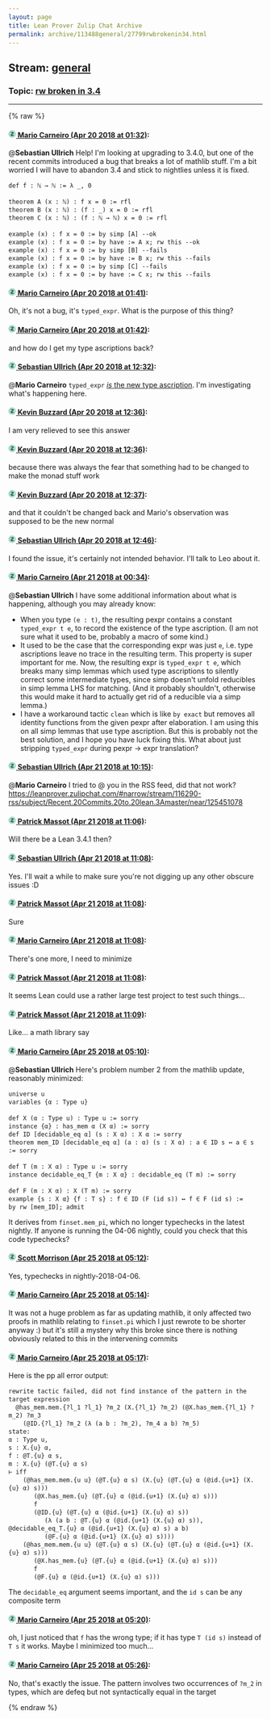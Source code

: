 ```yaml
---
layout: page
title: Lean Prover Zulip Chat Archive 
permalink: archive/113488general/27799rwbrokenin34.html
---
```


## Stream: [general](index.html)
### Topic: [rw broken in 3.4](27799rwbrokenin34.html)

---


{% raw %}
#### [![Click to go to Zulip](../../assets/img/zulip2.png) Mario Carneiro (Apr 20 2018 at 01:32)](https://leanprover.zulipchat.com/#narrow/stream/113488-general/topic/rw%20broken%20in%203.4/near/125331297):
@**Sebastian Ullrich** Help! I'm looking at upgrading to 3.4.0, but one of the recent commits introduced a bug that breaks a lot of mathlib stuff. I'm a bit worried I will have to abandon 3.4 and stick to nightlies unless it is fixed.
```
def f : ℕ → ℕ := λ _, 0

theorem A (x : ℕ) : f x = 0 := rfl
theorem B (x : ℕ) : (f : _) x = 0 := rfl
theorem C (x : ℕ) : (f : ℕ → ℕ) x = 0 := rfl

example (x) : f x = 0 := by simp [A] --ok
example (x) : f x = 0 := by have := A x; rw this --ok
example (x) : f x = 0 := by simp [B] --fails
example (x) : f x = 0 := by have := B x; rw this --fails
example (x) : f x = 0 := by simp [C] --fails
example (x) : f x = 0 := by have := C x; rw this --fails
```

#### [![Click to go to Zulip](../../assets/img/zulip2.png) Mario Carneiro (Apr 20 2018 at 01:41)](https://leanprover.zulipchat.com/#narrow/stream/113488-general/topic/rw%20broken%20in%203.4/near/125331546):
Oh, it's not a bug, it's `typed_expr`. What is the purpose of this thing?

#### [![Click to go to Zulip](../../assets/img/zulip2.png) Mario Carneiro (Apr 20 2018 at 01:42)](https://leanprover.zulipchat.com/#narrow/stream/113488-general/topic/rw%20broken%20in%203.4/near/125331596):
and how do I get my type ascriptions back?

#### [![Click to go to Zulip](../../assets/img/zulip2.png) Sebastian Ullrich (Apr 20 2018 at 12:32)](https://leanprover.zulipchat.com/#narrow/stream/113488-general/topic/rw%20broken%20in%203.4/near/125432803):
@**Mario Carneiro** `typed_expr` [*is* the new type ascription](https://github.com/leanprover/lean/commit/bcaa0b2/). I'm investigating what's happening here.

#### [![Click to go to Zulip](../../assets/img/zulip2.png) Kevin Buzzard (Apr 20 2018 at 12:36)](https://leanprover.zulipchat.com/#narrow/stream/113488-general/topic/rw%20broken%20in%203.4/near/125434269):
I am very relieved to see this answer

#### [![Click to go to Zulip](../../assets/img/zulip2.png) Kevin Buzzard (Apr 20 2018 at 12:36)](https://leanprover.zulipchat.com/#narrow/stream/113488-general/topic/rw%20broken%20in%203.4/near/125434333):
because there was always the fear that something had to be changed to make the monad stuff work

#### [![Click to go to Zulip](../../assets/img/zulip2.png) Kevin Buzzard (Apr 20 2018 at 12:37)](https://leanprover.zulipchat.com/#narrow/stream/113488-general/topic/rw%20broken%20in%203.4/near/125434488):
and that it couldn't be changed back and Mario's observation was supposed to be the new normal

#### [![Click to go to Zulip](../../assets/img/zulip2.png) Sebastian Ullrich (Apr 20 2018 at 12:46)](https://leanprover.zulipchat.com/#narrow/stream/113488-general/topic/rw%20broken%20in%203.4/near/125437568):
I found the issue, it's certainly not intended behavior. I'll talk to Leo about it.

#### [![Click to go to Zulip](../../assets/img/zulip2.png) Mario Carneiro (Apr 21 2018 at 00:34)](https://leanprover.zulipchat.com/#narrow/stream/113488-general/topic/rw%20broken%20in%203.4/near/125471033):
@**Sebastian Ullrich**  I have some additional information about what is happening, although you may already know:
* When you type `(e : t)`, the resulting pexpr contains a constant `typed_expr t e`, to record the existence of the type ascription. (I am not sure what it used to be, probably a macro of some kind.)
* It used to be the case that the corresponding expr was just `e`, i.e. type ascriptions leave no trace in the resulting term. This property is super important for me. Now, the resulting expr is `typed_expr t e`, which breaks many simp lemmas which used type ascriptions to silently correct some intermediate types, since simp doesn't unfold reducibles in simp lemma LHS for matching. (And it probably shouldn't, otherwise this would make it hard to actually get rid of a reducible via a simp lemma.)
* I have a workaround tactic `clean` which is like `by exact` but removes all identity functions from the given pexpr after elaboration. I am using this on all simp lemmas that use type ascription. But this is probably not the best solution, and I hope you have luck fixing this. What about just stripping `typed_expr` during pexpr -> expr translation?

#### [![Click to go to Zulip](../../assets/img/zulip2.png) Sebastian Ullrich (Apr 21 2018 at 10:15)](https://leanprover.zulipchat.com/#narrow/stream/113488-general/topic/rw%20broken%20in%203.4/near/125486104):
@**Mario Carneiro** I tried to @ you in the RSS feed, did that not work? https://leanprover.zulipchat.com/#narrow/stream/116290-rss/subject/Recent.20Commits.20to.20lean.3Amaster/near/125451078

#### [![Click to go to Zulip](../../assets/img/zulip2.png) Patrick Massot (Apr 21 2018 at 11:06)](https://leanprover.zulipchat.com/#narrow/stream/113488-general/topic/rw%20broken%20in%203.4/near/125487371):
Will there be a Lean 3.4.1 then?

#### [![Click to go to Zulip](../../assets/img/zulip2.png) Sebastian Ullrich (Apr 21 2018 at 11:08)](https://leanprover.zulipchat.com/#narrow/stream/113488-general/topic/rw%20broken%20in%203.4/near/125487416):
Yes. I'll wait a while to make sure you're not digging up any other obscure issues :D

#### [![Click to go to Zulip](../../assets/img/zulip2.png) Patrick Massot (Apr 21 2018 at 11:08)](https://leanprover.zulipchat.com/#narrow/stream/113488-general/topic/rw%20broken%20in%203.4/near/125487420):
Sure

#### [![Click to go to Zulip](../../assets/img/zulip2.png) Mario Carneiro (Apr 21 2018 at 11:08)](https://leanprover.zulipchat.com/#narrow/stream/113488-general/topic/rw%20broken%20in%203.4/near/125487421):
There's one more, I need to minimize

#### [![Click to go to Zulip](../../assets/img/zulip2.png) Patrick Massot (Apr 21 2018 at 11:08)](https://leanprover.zulipchat.com/#narrow/stream/113488-general/topic/rw%20broken%20in%203.4/near/125487422):
It seems Lean could use a rather large test project to test such things...

#### [![Click to go to Zulip](../../assets/img/zulip2.png) Patrick Massot (Apr 21 2018 at 11:09)](https://leanprover.zulipchat.com/#narrow/stream/113488-general/topic/rw%20broken%20in%203.4/near/125487427):
Like... a math library say

#### [![Click to go to Zulip](../../assets/img/zulip2.png) Mario Carneiro (Apr 25 2018 at 05:10)](https://leanprover.zulipchat.com/#narrow/stream/113488-general/topic/rw%20broken%20in%203.4/near/125653376):
@**Sebastian Ullrich** Here's problem number 2 from the mathlib update, reasonably minimized:
```
universe u
variables {α : Type u}

def X (α : Type u) : Type u := sorry
instance {α} : has_mem α (X α) := sorry
def ID [decidable_eq α] (s : X α) : X α := sorry
theorem mem_ID [decidable_eq α] (a : α) (s : X α) : a ∈ ID s ↔ a ∈ s := sorry

def T (m : X α) : Type u := sorry
instance decidable_eq_T {m : X α} : decidable_eq (T m) := sorry

def F (m : X α) : X (T m) := sorry
example {s : X α} {f : T s} : f ∈ ID (F (id s)) ↔ f ∈ F (id s) :=
by rw [mem_ID]; admit
```
It derives from `finset.mem_pi`, which no longer typechecks in the latest nightly. If anyone is running the 04-06 nightly, could you check that this code typechecks?

#### [![Click to go to Zulip](../../assets/img/zulip2.png) Scott Morrison (Apr 25 2018 at 05:12)](https://leanprover.zulipchat.com/#narrow/stream/113488-general/topic/rw%20broken%20in%203.4/near/125653432):
Yes, typechecks in nightly-2018-04-06.

#### [![Click to go to Zulip](../../assets/img/zulip2.png) Mario Carneiro (Apr 25 2018 at 05:14)](https://leanprover.zulipchat.com/#narrow/stream/113488-general/topic/rw%20broken%20in%203.4/near/125653489):
It was not a huge problem as far as updating mathlib, it only affected two proofs in mathlib relating to `finset.pi` which I just rewrote to be shorter anyway :) but it's still a mystery why this broke since there is nothing obviously related to this in the intervening commits

#### [![Click to go to Zulip](../../assets/img/zulip2.png) Mario Carneiro (Apr 25 2018 at 05:17)](https://leanprover.zulipchat.com/#narrow/stream/113488-general/topic/rw%20broken%20in%203.4/near/125653560):
Here is the pp all error output:
```
rewrite tactic failed, did not find instance of the pattern in the target expression
  @has_mem.mem.{?l_1 ?l_1} ?m_2 (X.{?l_1} ?m_2) (@X.has_mem.{?l_1} ?m_2) ?m_3
    (@ID.{?l_1} ?m_2 (λ (a b : ?m_2), ?m_4 a b) ?m_5)
state:
α : Type u,
s : X.{u} α,
f : @T.{u} α s,
m : X.{u} (@T.{u} α s)
⊢ iff
    (@has_mem.mem.{u u} (@T.{u} α s) (X.{u} (@T.{u} α (@id.{u+1} (X.{u} α) s)))
       (@X.has_mem.{u} (@T.{u} α (@id.{u+1} (X.{u} α) s)))
       f
       (@ID.{u} (@T.{u} α (@id.{u+1} (X.{u} α) s))
          (λ (a b : @T.{u} α (@id.{u+1} (X.{u} α) s)), @decidable_eq_T.{u} α (@id.{u+1} (X.{u} α) s) a b)
          (@F.{u} α (@id.{u+1} (X.{u} α) s))))
    (@has_mem.mem.{u u} (@T.{u} α s) (X.{u} (@T.{u} α (@id.{u+1} (X.{u} α) s)))
       (@X.has_mem.{u} (@T.{u} α (@id.{u+1} (X.{u} α) s)))
       f
       (@F.{u} α (@id.{u+1} (X.{u} α) s)))
```
The `decidable_eq` argument seems important, and the `id s` can be any composite term

#### [![Click to go to Zulip](../../assets/img/zulip2.png) Mario Carneiro (Apr 25 2018 at 05:20)](https://leanprover.zulipchat.com/#narrow/stream/113488-general/topic/rw%20broken%20in%203.4/near/125653656):
oh, I just noticed that `f` has the wrong type; if it has type `T (id s)` instead of `T s` it works. Maybe I minimized too much...

#### [![Click to go to Zulip](../../assets/img/zulip2.png) Mario Carneiro (Apr 25 2018 at 05:26)](https://leanprover.zulipchat.com/#narrow/stream/113488-general/topic/rw%20broken%20in%203.4/near/125653815):
No, that's exactly the issue. The pattern involves two occurrences of `?m_2` in types, which are defeq but not syntactically equal in the target


{% endraw %}
